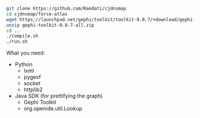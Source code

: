 ``` bash
git clone https://github.com/Randati/cjdnsmap
cd cjdnsmap/force-atlas
wget https://launchpad.net/gephi/toolkit/toolkit-0.8.7/+download/gephi-toolkit-0.8.7-all.zip
unzip gephi-toolkit-0.8.7-all.zip
cd ..
./compile.sh
./run.sh
```

What you need:
* Python
  * lxml
  * pygexf
  * socket
  * httplib2
* Java SDK (for prettifying the graph)
  * Gephi Toolkit
  * org.openide.util.Lookup

